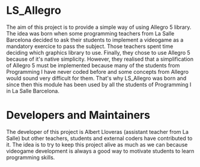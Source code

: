 LS_Allegro
==========
The aim of this project is to provide a simple way of using Allegro 5 library. The idea was born when some programming teachers
from La Salle Barcelona decided to ask their students to implement a videogame as a mandatory exercice to pass the subject. Those 
teachers spent time deciding which graphics library to use. Finally, they chose to use Allegro 5 because of it's native simplicity. However,
they realised that a simplification of Allegro 5 must be implemented because many of the students from Programming I have never coded before
and some concepts from Allegro would sound very difficult for them. That's why LS_Allegro was born and since then this module has
been used by all the students of Programming I in La Salle Barcelona.

Developers and Maintainers
==========================
The developer of this project is Albert Lloveras (assistant teacher from La Salle) but other teachers, students and external coders have contributed to it.
The idea is to try to keep this project alive as much as we can because videogame development is always a good way to motivate
students to learn programming skills.
